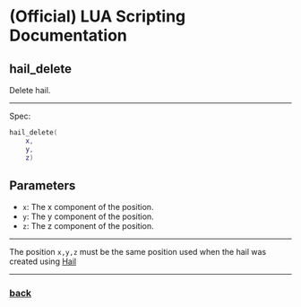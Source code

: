 
# (Official) LUA Scripting Documentation

## hail_delete

Delete hail.

___

Spec:

```lua
hail_delete(
	x,
	y,
	z)
```

## Parameters

- `x`: The x component of the position.
- `y`: The y component of the position.
- `z`: The z component of the position.

___

The position `x,y,z` must be the same position used when the hail was created using [Hail](hail)

___

### [back](../weather)
